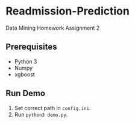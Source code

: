 # Readmission-Prediction
Data Mining Homework Assignment 2

## Prerequisites
- Python 3
- Numpy
- xgboost

## Run Demo
1. Set correct path in `config.ini`.
2. Run `python3 demo.py`.

